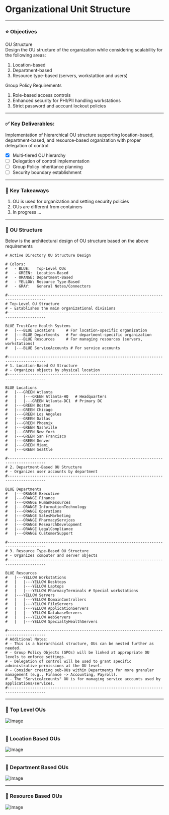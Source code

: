 # Organizational Unit Structure

---
### ⭐️ Objectives
OU Structure  
Design the OU structure of the organization while considering scalability for the following areas: 
1. Location-based
2. Department-based
3. Resource type-based (servers, workstattion and users)

Group Policy Requirements 
1. Role-based access controls
2. Enhanced security for PHI/PII handling workstations
3. Strict password and account lockout policies

---
### ✅ Key Deliverables:
Implementation of hierarchical OU structure supporting location-based, department-based, and resource-based organization with proper delegation of control.
- [x] Multi-tiered OU hierarchy
- [ ] Delegation of control implementation
- [ ] Group Policy inheritance planning
- [ ] Security boundary establishment

---
### 🧠 Key Takeaways 
1. OU is used for organization and setting security policies
2. OUs are different from containers 
3. In progress ...

---
### 📁 OU Structure
Below is the architectural design of OU structure based on the above requirements  
```
# Active Directory OU Structure Design

# Colors:
#   - BLUE:   Top-Level OUs
#   - GREEN:  Location-Based
#   - ORANGE: Department-Based
#   - YELLOW: Resource Type-Based
#   - GRAY:   General Notes/Connectors

#---------------------------------------------------------------------------------------
# Top-Level OU Structure
# - Establishes the main organizational divisions
#---------------------------------------------------------------------------------------

BLUE TrustCare Health Systems
#   |---BLUE Locations     # For location-specific organization
#   |---BLUE Departments   # For department-specific organization
#   |---BLUE Resources     # For managing resources (servers, workstations)
#   |---BLUE ServiceAccounts # For service accounts

#---------------------------------------------------------------------------------------
# 1. Location-Based OU Structure
# - Organizes objects by physical location
#---------------------------------------------------------------------------------------

BLUE Locations
#   |---GREEN Atlanta
#   |   |---GREEN Atlanta-HQ   # Headquarters
#   |   |---GREEN Atlanta-DC1  # Primary DC
#   |---GREEN Boston
#   |---GREEN Chicago
#   |---GREEN Los Angeles
#   |---GREEN Dallas
#   |---GREEN Phoenix
#   |---GREEN Nashville
#   |---GREEN New York
#   |---GREEN San Francisco
#   |---GREEN Denver
#   |---GREEN Miami
#   |---GREEN Seattle

#---------------------------------------------------------------------------------------
# 2. Department-Based OU Structure
# - Organizes user accounts by department
#---------------------------------------------------------------------------------------

BLUE Departments
#   |---ORANGE Executive
#   |---ORANGE Finance
#   |---ORANGE HumanResources
#   |---ORANGE InformationTechnology
#   |---ORANGE Operations
#   |---ORANGE SalesMarketing
#   |---ORANGE PharmacyServices
#   |---ORANGE ResearchDevelopment
#   |---ORANGE LegalCompliance
#   |---ORANGE CustomerSupport

#---------------------------------------------------------------------------------------
# 3. Resource Type-Based OU Structure
# - Organizes computer and server objects
#---------------------------------------------------------------------------------------

BLUE Resources
#   |---YELLOW Workstations
#   |   |---YELLOW Desktops
#   |   |---YELLOW Laptops
#   |   |---YELLOW PharmacyTerminals # Special workstations
#   |---YELLOW Servers
#   |   |---YELLOW DomainControllers
#   |   |---YELLOW FileServers
#   |   |---YELLOW ApplicationServers
#   |   |---YELLOW DatabaseServers
#   |   |---YELLOW WebServers
#   |   |---YELLOW SpecialtyHealthServers

#---------------------------------------------------------------------------------------
# Additional Notes:
# - This is a hierarchical structure, OUs can be nested further as needed.
# - Group Policy Objects (GPOs) will be linked at appropriate OU levels to enforce settings.
# - Delegation of control will be used to grant specific administrative permissions at the OU level.
# - Consider creating sub-OUs within Departments for more granular management (e.g., Finance -> Accounting, Payroll).
# - The "ServiceAccounts" OU is for managing service accounts used by applications/services.
#---------------------------------------------------------------------------------------
```

---
### 📂 Top Level OUs 
![Image](screenshots/1-Top-Level-OUs.png)

---
### 📂 Location Based OUs 
![Image](screenshots/2-Location-Based-OUs.png)

---
### 📂 Department Based OUs 
![Image](screenshots/3-Department-Based-OUs.png)

---
### 📂 Resource Based OUs 
![Image](screenshots/4-Resource-Based-OUs.png)